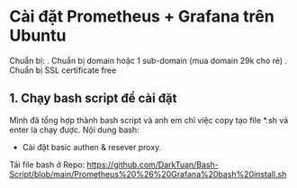# Cài đặt Prometheus + Grafana trên Ubuntu

Chuẩn bị:
. Chuẩn bị domain hoặc 1 sub-domain (mua domain 29k cho rẻ)
. Chuẩn bị SSL certificate free 
## 1. Chạy bash script để cài đặt

Mình đã tổng hợp thành bash script và anh em chỉ việc copy tạo file *.sh và enter là chạy được.
Nội dung bash:
- Cài đặt basic authen & resever proxy.

Tải file bash ở Repo: https://github.com/DarkTuan/Bash-Script/blob/main/Prometheus%20%26%20Grafana%20bash%20install.sh



